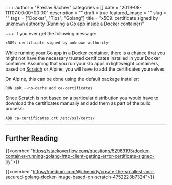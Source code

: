 +++
author = "Preslav Rachev"
categories = []
date = "2019-08-11T07:00:00+00:00"
description = ""
draft = true
featured_image = ""
slug = ""
tags = ["Docker", "Tips", "Golang"]
title = "x509: certificate signed by unknown authority (Running a Go app inside a Docker container)"

+++
If you ever get the following message:

```bash
x509: certificate signed by unknown authority
```

While running your Go app in a Docker container, there is a chance that you might not have the necessary trusted certificates installed in your Docker container. Assuming that you run your Go apps in lightweight containers, based on [Scratch](https://docs.docker.com/develop/develop-images/baseimages/#create-a-simple-parent-image-using-scratch) or Alpine, you will have to add the certificates yourselves. 

On Alpine, this can be done using the default package installer: 

```docker
RUN apk --no-cache add ca-certificates
```

Since Scratch is not based on a particular distribution you would have to download the certificates manually and add them as part of the build process:

```docker
ADD ca-certificates.crt /etc/ssl/certs/
```

---

## Further Reading

{{<oembed "https://stackoverflow.com/questions/52969195/docker-container-running-golang-http-client-getting-error-certificate-signed-by">}}

{{<oembed "https://medium.com/@chemidy/create-the-smallest-and-secured-golang-docker-image-based-on-scratch-4752223b7324">}}